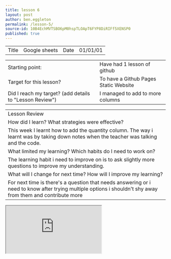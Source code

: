 ```yaml
---
title: lesson 6
layout: post
author: ben.eggleton
permalink: /lesson-5/
source-id: 10B4EchMVTSBO6pM0hspTLOApT6FYP8DiRIFf5XENSP0
published: true
---
```

<table>
  <tr>
    <td>Title</td>
    <td>Google sheets</td>
    <td>Date</td>
    <td>01/01/01</td>
  </tr>
</table>


<table>
  <tr>
    <td>Starting point:</td>
    <td>Have had 1 lesson of github</td>
  </tr>
  <tr>
    <td>Target for this lesson?</td>
    <td>To have a Github Pages Static Website</td>
  </tr>
  <tr>
    <td>Did I reach my target? 
(add details to "Lesson Review")</td>
    <td> I managed to add to more columns</td>
  </tr>
</table>


<table>
  <tr>
    <td>Lesson Review</td>
  </tr>
  <tr>
    <td>How did I learn? What strategies were effective? </td>
  </tr>
  <tr>
    <td>This week I learnt how to add the quantity column. The way i learnt was by taking down notes when the teacher was talking and the code. </td>
  </tr>
  <tr>
    <td>What limited my learning? Which habits do I need to work on? </td>
  </tr>
  <tr>
    <td>The learning habit i need to improve on is to ask slightly more questions to improve my understanding.</td>
  </tr>
  <tr>
    <td>What will I change for next time? How will I improve my learning?</td>
  </tr>
  <tr>
    <td>For next time is there's a question that needs answering or i need to know after trying multiple options i shouldn't shy away from them and contribute more</td>
  </tr>
</table>

<iframe src="https://docs.google.com/spreadsheets/d/16Pfh2VT2eMTDD7LPsHPCNTC7DQ45ACGHKYXXzbcbITU/pubhtml?widget=true&amp;headers=false"></iframe>

